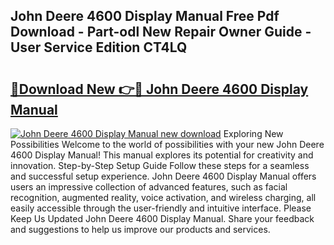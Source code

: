 ## John Deere 4600 Display Manual Free Pdf Download - Part-odl New Repair Owner Guide - User Service Edition CT4LQ

# <h2><a href="http://bc90003.oget.top/?id=John+Deere+4600+Display+Manual">🔗Download New 👉🔴 John Deere 4600 Display Manual</a></h2>

[![John Deere 4600 Display Manual new download](https://i.imgur.com/5g1atiW.png)](http://bc90003.oget.top/?id=John+Deere+4600+Display+Manual)
Exploring New Possibilities Welcome to the world of possibilities with your new John Deere 4600 Display Manual! This manual explores its potential for creativity and innovation. Step-by-Step Setup Guide Follow these steps for a seamless and successful setup experience. John Deere 4600 Display Manual offers users an impressive collection of advanced features, such as facial recognition, augmented reality, voice activation, and wireless charging, all easily accessible through the user-friendly and intuitive interface. Please Keep Us Updated John Deere 4600 Display Manual. Share your feedback and suggestions to help us improve our products and services.
